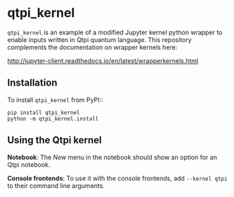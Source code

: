 qtpi_kernel
===========

``qtpi_kernel`` is an example of a modified Jupyter kernel python wrapper to 
enable inputs written in Qtpi quantum language. This repository complements the 
documentation on wrapper kernels here:  

http://jupyter-client.readthedocs.io/en/latest/wrapperkernels.html

Installation
------------
To install ``qtpi_kernel`` from PyPI::

    pip install qtpi_kernel
    python -m qtpi_kernel.install

Using the Qtpi kernel
---------------------
**Notebook**: The *New* menu in the notebook should show an option for an Qtpi notebook.

**Console frontends**: To use it with the console frontends, add ``--kernel qtpi`` to
their command line arguments.
